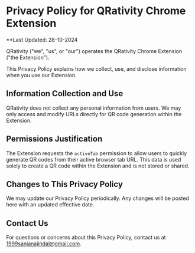 # Privacy Policy for QRativity Chrome Extension

**Last Updated: 28-10-2024

QRativity ("we", "us", or "our") operates the QRativity Chrome Extension ("the Extension").

This Privacy Policy explains how we collect, use, and disclose information when you use our Extension.

## Information Collection and Use
QRativity does not collect any personal information from users. We may only access and modify URLs directly for QR code generation within the Extension.

## Permissions Justification
The Extension requests the `activeTab` permission to allow users to quickly generate QR codes from their active browser tab URL. This data is used solely to create a QR code within the Extension and is not stored or shared.

## Changes to This Privacy Policy
We may update our Privacy Policy periodically. Any changes will be posted here with an updated effective date.

## Contact Us
For questions or concerns about this Privacy Policy, contact us at 1999sanjanajindal@gmail.com.
